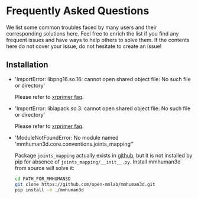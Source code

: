 # Frequently Asked Questions

We list some common troubles faced by many users and their corresponding solutions here. Feel free to enrich the list if you find any frequent issues and have ways to help others to solve them. If the contents here do not cover your issue, do not hesitate to create an issue!

## Installation

- 'ImportError: libpng16.so.16: cannot open shared object file: No such file or directory'

  Please refer to [xrprimer faq](https://gitlab.bj.sensetime.com/openxrlab/xrprimer/-/blob/xrprimer_ee_dev/docs/en/faq.md).

- 'ImportError: liblapack.so.3: cannot open shared object file: No such file or directory'

  Please refer to [xrprimer faq](https://gitlab.bj.sensetime.com/openxrlab/xrprimer/-/blob/xrprimer_ee_dev/docs/en/faq.md).

- 'ModuleNotFoundError: No module named 'mmhuman3d.core.conventions.joints_mapping''

  Package `joints_mapping` actually exists in [github](https://github.com/open-mmlab/mmhuman3d/tree/main/mmhuman3d/core/conventions/joints_mapping), but it is not installed by pip for absence of `joints_mapping/__init__.py`. Install mmhuman3d from source will solve it:

  ```bash
  cd PATH_FOR_MMHUMAN3D
  git clone https://github.com/open-mmlab/mmhuman3d.git
  pip install -e ./mmhuman3d
  ```
